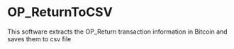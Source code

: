 # OP_ReturnToCSV
This software extracts the OP_Return transaction information in Bitcoin and saves them to csv file
